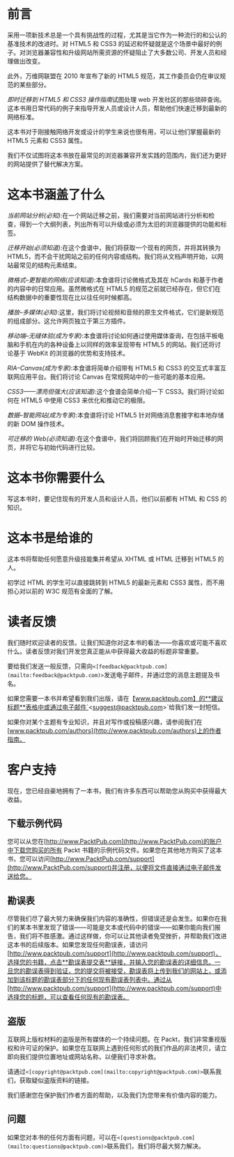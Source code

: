 # 前言

采用一项新技术总是一个具有挑战性的过程，尤其是当它作为一种流行的和公认的基准技术的改进时。对 HTML5 和 CSS3 的延迟和怀疑就是这个场景中最好的例子。对浏览器兼容性和升级网站所需资源的怀疑阻止了大多数公司、开发人员和经理做出改变。

此外，万维网联盟在 2010 年宣布了新的 HTML5 规范，其工作委员会仍在审议规范的某些部分。

*即时迁移到 HTML5 和 CSS3 操作指南*试图处理 web 开发社区的那些琐碎查询。这本书用日常代码的例子来指导开发人员或设计人员，帮助他们快速迁移到最新的网络标准。

这本书对于刚接触网络开发或设计的学生来说也很有用，可以让他们掌握最新的 HTML5 元素和 CSS3 属性。

我们不仅试图将这本书放在最常见的浏览器兼容开发实践的范围内，我们还为更好的网站提供了替代解决方案。

# 这本书涵盖了什么

*当前网站分析(必知)*:在一个网站迁移之前，我们需要对当前网站进行分析和检查，得到一个大纲列表，列出所有可以升级或必须为太旧的浏览器提供的功能和标签。

*迁移开始(必须知道)*:在这个食谱中，我们将获取一个现有的网页，并将其转换为 HTML5，而不会干扰网站之前的任何内容或结构。我们将从文档声明开始，以网站最常见的结构元素结束。

*微格式–更智能的网络(应该知道)*:本食谱将讨论微格式及其在 hCards 和基于作者的内容中的日常应用。虽然微格式在 HTML5 的规范之前就已经存在，但它们在结构数据中的重要性现在比以往任何时候都高。

*播放–多媒体(必知)*:这里，我们将讨论视频和音频的原生文件格式，它们是新规范的组成部分。这允许网页独立于第三方插件。

*移动端–无缝体验(成为专家)*:本食谱将讨论如何通过使用媒体查询，在包括平板电脑和手机在内的各种设备上以同样的效率呈现带有 HTML5 的网站。我们还将讨论基于 WebKit 的浏览器的优势和支持技术。

*RIA–Canvas(成为专家)*:本食谱将简单介绍带有 HTML5 和 CSS3 的交互式丰富互联网应用平台。我们将讨论 Canvas 在常规网站中的一些可能的基本应用。

*CSS3——漂亮但强大(应该知道)*:这个食谱会简单介绍一下 CSS3。我们将讨论如何在 HTML5 中使用 CSS3 来优化和推动它的极限。

*数据–智能网站(成为专家)*:本食谱将讨论 HTML5 针对网络消息套接字和本地存储的新 DOM 操作技术。

*可迁移的 Web(必须知道)*:在这个食谱中，我们将回顾我们在开始时开始迁移的网页，并将它与初始代码进行比较。

# 这本书你需要什么

写这本书时，要记住现有的开发人员和设计人员，他们以前都有 HTML 和 CSS 的知识。

# 这本书是给谁的

这本书将帮助任何愿意升级技能集并希望从 XHTML 或 HTML 迁移到 HTML5 的人。

初学过 HTML 的学生可以直接跳转到 HTML5 的最新元素和 CSS3 属性，而不用担心对以前的 W3C 规范有全面的了解。

# 读者反馈

我们随时欢迎读者的反馈。让我们知道你对这本书的看法——你喜欢或可能不喜欢什么。读者反馈对我们开发您真正能从中获得最大收益的标题非常重要。

要给我们发送一般反馈，只需向`<[feedback@packtpub.com](mailto:feedback@packtpub.com)>`发送电子邮件，并通过您的消息主题提及书名。

如果您需要一本书并希望看到我们出版，请在【www.packtpub.com】的**建议标题**表格中或通过电子邮件`<[suggest@packtpub.com](mailto:suggest@packtpub.com)>`给我们发一封短信。

如果你对某个主题有专业知识，并且对写作或投稿感兴趣，请参阅我们在[www.packtpub.com/authors](http://www.packtpub.com/authors)上的作者指南。

# 客户支持

现在，您已经自豪地拥有了一本书，我们有许多东西可以帮助您从购买中获得最大收益。

## 下载示例代码

您可以从您在[http://www.PacktPub.com](http://www.PacktPub.com)的账户中下载您购买的所有 Packt 书籍的示例代码文件。如果您在其他地方购买了这本书，您可以访问[http://www.PacktPub.com/support](http://www.PacktPub.com/support)并注册，以便将文件直接通过电子邮件发送给您。

## 勘误表

尽管我们尽了最大努力来确保我们内容的准确性，但错误还是会发生。如果你在我们的某本书里发现了错误——可能是文本或代码中的错误——如果你能向我们报告，我们将不胜感激。通过这样做，你可以让其他读者免受挫折，并帮助我们改进这本书的后续版本。如果您发现任何勘误表，请访问[http://www.packtpub.com/support](http://www.packtpub.com/support)，选择您的书籍，点击**勘误表提交表**链接，并输入您的勘误表的详细信息。一旦您的勘误表得到验证，您的提交将被接受，勘误表将上传到我们的网站上，或添加到该标题的勘误表部分下的任何现有勘误表列表中。通过从[http://www.packtpub.com/support](http://www.packtpub.com/support)中选择您的标题，可以查看任何现有的勘误表。

## 盗版

互联网上版权材料的盗版是所有媒体的一个持续问题。在 Packt，我们非常重视版权和许可证的保护。如果您在互联网上遇到任何形式的我们作品的非法拷贝，请立即向我们提供位置地址或网站名称，以便我们寻求补救。

请通过`<[copyright@packtpub.com](mailto:copyright@packtpub.com)>`联系我们，获取疑似盗版资料的链接。

我们感谢您在保护我们作者方面的帮助，以及我们为您带来有价值内容的能力。

## 问题

如果您对本书的任何方面有问题，可以在`<[questions@packtpub.com](mailto:questions@packtpub.com)>`联系我们，我们将尽最大努力解决。